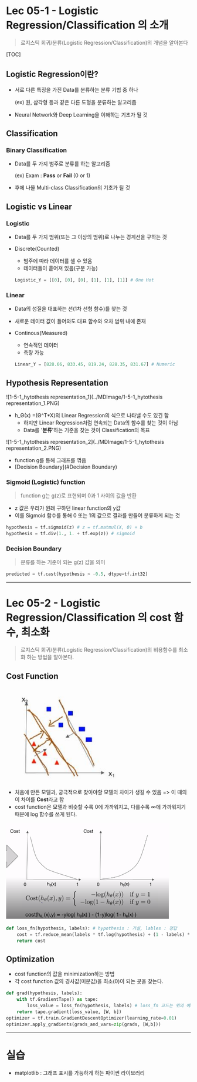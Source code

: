 # Lec 05-1 - Logistic Regression/Classification 의 소개

> 로지스틱 회귀/분류(Logistic Regression/Classification)의 개념을 알아본다

[TOC]

## Logistic Regression이란?

- 서로 다른 특징을 가진 Data를 분류하는 분류 기법 중 하나

  (ex) 원, 삼각형 등과 같은 다른 도형을 분류하는 알고리즘

- Neural Network와 Deep Learning을 이해하는 기초가 될 것

## Classification

### Binary Classification

- Data를 두 가지 범주로 분류를 하는 알고리즘

  (ex) Exam : **Pass** or **Fail** (0 or 1)

- 후에 나올 Multi-class Classification의 기초가 될 것

## Logistic vs Linear

### Logistic

- Data를 두 가지 범위(또는 그 이상의 범위)로 나누는 경계선을 구하는 것

- Discrete(Counted)

  - 범주에 따라 데이터를 셀 수 있음
  - 데이터들이 흩어져 있음(구분 가능)

  ```python
  Logistic_Y = [[0], [0], [0], [1], [1], [1]] # One Hot
  ```

### Linear

- Data의 성질을 대표하는 선(1차 선형 함수)를 찾는 것

- 새로운 데이터 값이 들어와도 대표 함수와 오차 범위 내에 존재

- Continous(Measured)

  - 연속적인 데이터
  - 측량 가능

  ```python
  Linear_Y = [828.66, 833.45, 819.24, 828.35, 831.67] # Numeric
  ```

## Hypothesis Representation

![1-5-1_hytothesis representation_1](../MDImage/1-5-1_hytothesis representation_1.PNG)

- h_Θ(x) =(Θ^T*X)의 Linear Regression의 식으로 나타낼 수도 있긴 함
  - 하지만 Linear Regression처럼 연속되는 Data의 함수를 찾는 것이 아님
  - Data를 '**분류**'하는 기준을 찾는 것이 Classification의 목표

![1-5-1_hytothesis representation_2](../MDImage/1-5-1_hytothesis representation_2.PNG)

- function g를 통해 그래프를 꺾음
- [Decision Boundary](#Decision Boundary)

### Sigmoid (Logistic) function

> function g는 g(z)로 표현되며 0과 1 사이의 값을 반환

- z 값은 우리가 원래 구하던 linear function의 y값
- 이를 Sigmoid 함수를 통해 0 또는 1의 값으로 결과를 만들어 분류하게 되는 것

```python
hypothesis = tf.sigmoid(z) # z = tf.matmul(X, Θ) + b
hypothesis = tf.div(1., 1. + tf.exp(z)) # sigmoid
```

### Decision Boundary

> 분류를 하는 기준이 되는 g(z) 값을 의미

```python
predicted = tf.cast(hypothesis > -0.5, dtype=tf.int32)
```

----

# Lec 05-2 - Logistic Regression/Classification 의 cost 함수, 최소화

> 로지스틱 회귀/분류(Logistic Regression/Classification)의 비용함수를 최소화 하는 방법을 알아본다.

## Cost Function

![1-5-2_logistic_cost_function](../MDImage/1-5-2_logistic_cost_function.PNG)

- 처음에 만든 모델과, 궁극적으로 찾아야할 모델의 차이가 생길 수 있음 => 이 때의 이 차이를 **Cost**라고 함
- cost function은 모델과 비슷할 수록 0에 가까워지고, 다를수록 ∞에 가까워지기 때문에 log 함수를 쓰게 된다.

![1-5-2_logistic_cost_function_log](../MDImage/1-5-2_logistic_cost_function_log.PNG)

```python
def loss_fn(hypothesis, labels): # hypothesis : 가설, lables : 정답
    cost = tf.reduce_mean(labels * tf.log(hypothesis) + (1 - labels) * tf.log(1 - hypothesis))
    return cost
```

## Optimization

- cost function의 값을 minimization하는 방법
- 각 cost function 값의 경사값(미분값)을 최소(0)이 되는 곳을 찾는다.

```python
def grad(hypothesis, labels):
    with tf.GradientTape() as tape:
        loss_value = loss_fn(hypothesis, labels) # loss_fn 코드는 위의 예제 참고
    return tape.gradient(loss_value, [W, b])
optimizer = tf.train.GradientDescentOptimizer(learning_rate=0.01)
optimizer.apply_gradients(grads_and_vars=zip(grads, [W,b]))
```

---

# 실습

- matplotlib : 그래프 표시를 가능하게 하는 파이썬 라이브러리